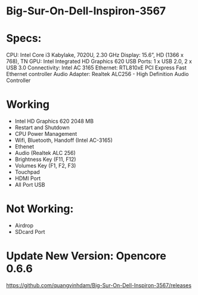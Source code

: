 # Big-Sur-On-Dell-Inspiron-3567

# Specs:
CPU:	Intel Core i3 Kabylake, 7020U, 2.30 GHz
Display: 15.6”, HD (1366 x 768), TN
GPU: Intel Integrated HD Graphics 620
USB Ports:	1 x USB 2.0, 2 x USB 3.0
Connectivity: Intel AC 3165
Ethernet: RTL810xE PCI Express Fast Ethernet controller
Audio Adapter: Realtek ALC256 - High Definition Audio Controller

# Working
- Intel HD Graphics 620 2048 MB
- Restart and Shutdown
- CPU Power Management
- Wifi, Bluetooth, Handoff (Intel AC-3165)
- Ethenet 
- Audio (Realtek ALC 256)
- Brightness Key (F11, F12)
- Volumes Key (F1, F2, F3)
- Touchpad
- HDMI Port
- All Port USB

# Not Working:
- Airdrop
- SDcard Port

# Update New Version: Opencore 0.6.6
https://github.com/quangvinhdam/Big-Sur-On-Dell-Inspiron-3567/releases
